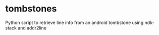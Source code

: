 tombstones
==========

Python script to retrieve line info from an android tombstone using ndk-stack and addr2line
